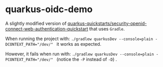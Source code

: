 # quarkus-oidc-demo

A slightly modified version of [quarkus-quickstarts/security-openid-connect-web-authentication-quickstart](https://github.com/quarkusio/quarkus-quickstarts/tree/main/security-openid-connect-web-authentication-quickstart) that uses `Gradle`.

When running the project with:
```./gradlew quarkusDev --console=plain -DCONTEXT_PATH="/dev/" ```
it works as expected. 

However, it fails when run with:
```./gradlew quarkusDev --console=plain -PCONTEXT_PATH="/dev/" ``` (notice the `-P` instead of `-D`) .
